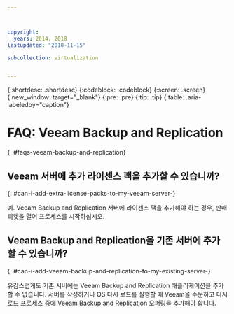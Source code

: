 ```yaml
---



copyright:
  years: 2014, 2018
lastupdated: "2018-11-15"

subcollection: virtualization


---
```


{:shortdesc: .shortdesc}
{:codeblock: .codeblock}
{:screen: .screen}
{:new_window: target="_blank"}
{:pre: .pre}
{:tip: .tip}
{:table: .aria-labeledby="caption"}

# FAQ: Veeam Backup and Replication
{: #faqs-veeam-backup-and-replication}

## Veeam 서버에 추가 라이센스 팩을 추가할 수 있습니까?
{: #can-i-add-extra-license-packs-to-my-veeam-server-}

예. Veeam Backup and Replication 서버에 라이센스 팩을 추가해야 하는 경우, 판매 티켓을 열어 프로세스를 시작하십시오.

## Veeam Backup and Replication을 기존 서버에 추가할 수 있습니까?
{: #can-i-add-veeam-backup-and-replication-to-my-existing-server-}

유감스럽게도 기존 서버에는 Veeam Backup and Replication 애플리케이션을 추가할 수 없습니다. 서버를 작성하거나 OS 다시 로드를 실행할 때 Veeam을 주문하고 다시 로드 프로세스 중에 Veeam Backup and Replication 오퍼링을 추가해야 합니다.

